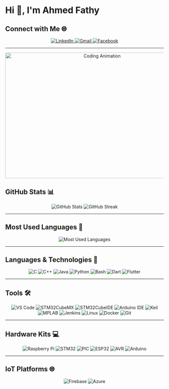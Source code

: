 # Hi 👋, I'm Ahmed Fathy

## Connect with Me 🌐

<p align="center">
  <a href="https://www.linkedin.com/in/ahmed-fathy0/" target="_blank">
    <img alt="LinkedIn" src="https://img.shields.io/badge/LinkedIn-%230A66C2.svg?style=for-the-badge&logo=linkedin&logoColor=white" />
  </a>
  <a href="ahmedfathy11876@gmail.com" target="_blank">
    <img alt="Gmail" src="https://img.shields.io/badge/Gmail-D14836.svg?style=for-the-badge&logo=gmail&logoColor=white" />
  </a>
  <a href="https://www.facebook.com/profile.php?id=100014735089383" target="_blank">
    <img alt="Facebook" src="https://img.shields.io/badge/Facebook-%231877F2.svg?style=for-the-badge&logo=facebook&logoColor=white" />
  </a>
</p>

---
<p align="center">
  <img src="https://files.oaiusercontent.com/file-KznKsaTrrt7ea1XP6KjAek?se=2024-12-19T01%3A08%3A17Z&sp=r&sv=2024-08-04&sr=b&rscc=max-age%3D604800%2C%20immutable%2C%20private&rscd=attachment%3B%20filename%3D4a20a9e1-09c1-45b8-844b-9808e3fde5e1.webp&sig=U6veof0NPWX2Kophy9PlDuiVftxLSxKOKZq2DbYLzLE%3D" alt="Coding Animation" width="600" height="400" />
</p>

## GitHub Stats 📊

<p align="center">
  <img alt="GitHub Stats" src="https://github-readme-stats.vercel.app/api?username=ahmedfathy21&show_icons=true&theme=tokyonight&count_private=true" />
  <img alt="GitHub Streak" src="https://streak-stats.demolab.com?user=ahmedfathy21&theme=tokyonight&hide_border=true" />
</p>

---

## Most Used Languages 🚀

<p align="center">
  <img alt="Most Used Languages" src="https://github-readme-stats.vercel.app/api/top-langs/?username=ahmedfathy21&layout=compact&theme=tokyonight&hide_border=true" />
</p>

---

## Languages & Technologies 🚀

<p align="center">
  <img alt="C" src="https://img.shields.io/badge/C-%2300599C.svg?style=for-the-badge&logo=c&logoColor=white" />
  <img alt="C++" src="https://img.shields.io/badge/C++-%2300599C.svg?style=for-the-badge&logo=c%2B%2B&logoColor=white" />
  <img alt="Java" src="https://img.shields.io/badge/Java-%23ED8B00.svg?style=for-the-badge&logo=java&logoColor=white" />
  <img alt="Python" src="https://img.shields.io/badge/Python-%233776AB.svg?style=for-the-badge&logo=python&logoColor=white" />
  <img alt="Bash" src="https://img.shields.io/badge/Bash-%234EAA25.svg?style=for-the-badge&logo=gnu-bash&logoColor=white" />
  <img alt="Dart" src="https://img.shields.io/badge/Dart-%230175C2.svg?style=for-the-badge&logo=dart&logoColor=white" />
  <img alt="Flutter" src="https://img.shields.io/badge/Flutter-%2302569B.svg?style=for-the-badge&logo=flutter&logoColor=white" />
</p>

---
## Tools 🛠️

<p align="center">
  <img alt="VS Code" src="https://img.shields.io/badge/VS%20Code-%23007ACC.svg?style=for-the-badge&logo=visual-studio-code&logoColor=white" />
  <img alt="STM32CubeMX" src="https://img.shields.io/badge/STM32CubeMX-%23007ACC.svg?style=for-the-badge&logo=stmicroelectronics&logoColor=white" />
  <img alt="STM32CubeIDE" src="https://img.shields.io/badge/STM32CubeIDE-%23007ACC.svg?style=for-the-badge&logo=stmicroelectronics&logoColor=white" />
  <img alt="Arduino IDE" src="https://img.shields.io/badge/Arduino%20IDE-%2300979D.svg?style=for-the-badge&logo=arduino&logoColor=white" />
  <img alt="Keil" src="https://img.shields.io/badge/Keil-%23007ACC.svg?style=for-the-badge&logo=arm&logoColor=white" />
  <img alt="MPLAB" src="https://img.shields.io/badge/MPLAB-%23003A8F.svg?style=for-the-badge&logo=microchip&logoColor=white" />
  <img alt="Jenkins" src="https://img.shields.io/badge/Jenkins-%23D24939.svg?style=for-the-badge&logo=jenkins&logoColor=white" />
  <img alt="Linux" src="https://img.shields.io/badge/Linux-%23FCC624.svg?style=for-the-badge&logo=linux&logoColor=black" />
  <img alt="Docker" src="https://img.shields.io/badge/Docker-%232496ED.svg?style=for-the-badge&logo=docker&logoColor=white" />
  <img alt="Git" src="https://img.shields.io/badge/Git-%23F05033.svg?style=for-the-badge&logo=git&logoColor=white" />
</p>

---

## Hardware Kits 💻

<p align="center">
  <img alt="Raspberry Pi" src="https://img.shields.io/badge/-Raspberry%20Pi-C51A4A?style=for-the-badge&logo=Raspberry-Pi&logoColor=white" />
  <img alt="STM32" src="https://img.shields.io/badge/STM32-03234B?style=for-the-badge&logo=stmicroelectronics&logoColor=white" />
  <img alt="PIC" src="https://img.shields.io/badge/PIC-003A8F?style=for-the-badge&logo=microchip&logoColor=white" />
  <img alt="ESP32" src="https://img.shields.io/badge/ESP32-E7352C?style=for-the-badge&logo=espressif&logoColor=white" />
  <img alt="AVR" src="https://img.shields.io/badge/AVR-003A8F?style=for-the-badge&logo=microchip&logoColor=white" />
  <img alt="Arduino" src="https://img.shields.io/badge/Arduino-00979D?style=for-the-badge&logo=arduino&logoColor=white" />
</p>

---

## IoT Platforms 🌐

<p align="center">
  <img alt="Firebase" src="https://img.shields.io/badge/Firebase-%23FFCA28.svg?style=for-the-badge&logo=firebase&logoColor=black" />
  <img alt="Azure" src="https://img.shields.io/badge/Azure-%230072C6.svg?style=for-the-badge&logo=microsoft-azure&logoColor=white" />
</p>
